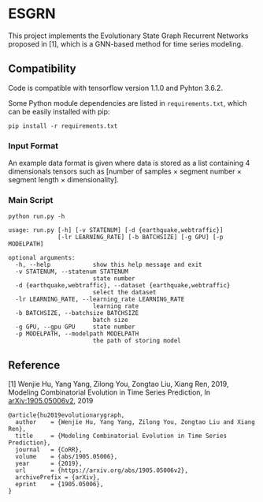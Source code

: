# ESGRN
This project implements the Evolutionary State Graph Recurrent Networks proposed in [1], which is a GNN-based method for time series modeling.

## Compatibility

Code is compatible with tensorflow version 1.1.0 and Pyhton 3.6.2.

Some Python module dependencies are listed in `requirements.txt`, which can be easily installed with pip:

```
pip install -r requirements.txt
```

### Input Format 

An example data format is given where data is stored as a list containing 4 dimensionals tensors such as [number of samples × segment number × segment length × dimensionality].

### Main Script

```
python run.py -h

usage: run.py [-h] [-v STATENUM] [-d {earthquake,webtraffic}]
              [-lr LEARNING_RATE] [-b BATCHSIZE] [-g GPU] [-p MODELPATH]

optional arguments:
  -h, --help            show this help message and exit
  -v STATENUM, --statenum STATENUM
                        state number
  -d {earthquake,webtraffic}, --dataset {earthquake,webtraffic}
                        select the dataset
  -lr LEARNING_RATE, --learning_rate LEARNING_RATE
                        learning rate
  -b BATCHSIZE, --batchsize BATCHSIZE
                        batch size
  -g GPU, --gpu GPU     state number
  -p MODELPATH, --modelpath MODELPATH
                        the path of storing model
```

## Reference

[1] Wenjie Hu, Yang Yang, Zilong You, Zongtao Liu, Xiang Ren, 2019, Modeling Combinatorial Evolution in Time Series Prediction, In [arXiv:1905.05006v2](https://arxiv.org/abs/1905.05006v2), 2019

```
@article{hu2019evolutionarygraph,
  author    = {Wenjie Hu, Yang Yang, Zilong You, Zongtao Liu and Xiang Ren},
  title     = {Modeling Combinatorial Evolution in Time Series Prediction},
  journal   = {CoRR},
  volume    = {abs/1905.05006},
  year      = {2019},
  url       = {https://arxiv.org/abs/1905.05006v2},
  archivePrefix = {arXiv},
  eprint    = {1905.05006},
}
```

